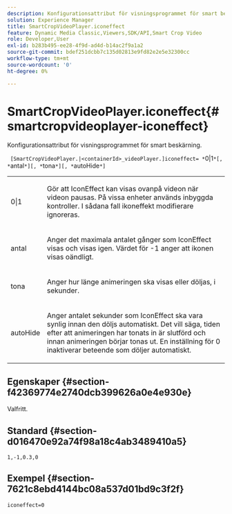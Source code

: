 ```yaml
---
description: Konfigurationsattribut för visningsprogrammet för smart beskärning.
solution: Experience Manager
title: SmartCropVideoPlayer.iconeffect
feature: Dynamic Media Classic,Viewers,SDK/API,Smart Crop Video
role: Developer,User
exl-id: b283b495-ee28-4f9d-ad4d-b14ac2f9a1a2
source-git-commit: bdef251dcbb7c135d02813e9fd82e2e5e32300cc
workflow-type: tm+mt
source-wordcount: '0'
ht-degree: 0%

---
```


# SmartCropVideoPlayer.iconeffect{#smartcropvideoplayer-iconeffect}

Konfigurationsattribut för visningsprogrammet för smart beskärning.

` [SmartCropVideoPlayer.|<containerId>_videoPlayer.]iconeffect= *`0|1`*[, *`antal`*][, *`tona`*][, *`autoHide`*]`

<table id="table_C616483932C2482CA9794DDD7313FD7C"> 
 <tbody> 
  <tr> 
   <td colname="col1"> <p> <span class="codeph"> <span class="varname"> 0|1</span> </span> </p> </td> 
   <td colname="col2"> <p> Gör att IconEffect kan visas ovanpå videon när videon pausas. På vissa enheter används inbyggda kontroller. I sådana fall <span class="codeph"> ikoneffekt</span> modifierare ignoreras. </p> </td> 
  </tr> 
  <tr> 
   <td colname="col1"> <p> <span class="codeph"> <span class="varname"> antal</span> </span> </p> </td> 
   <td colname="col2"> <p> Anger det maximala antalet gånger som IconEffect visas och visas igen. Värdet för <span class="codeph"> -1</span> anger att ikonen visas oändligt. </p> </td> 
  </tr> 
  <tr> 
   <td colname="col1"> <p> <span class="codeph"> <span class="varname"> tona</span> </span> </p> </td> 
   <td colname="col2"> <p> Anger hur länge animeringen ska visas eller döljas, i sekunder. </p> </td> 
  </tr> 
  <tr> 
   <td colname="col1"> <p> <span class="codeph"> <span class="varname"> autoHide</span> </span> </p> </td> 
   <td colname="col2"> <p> Anger antalet sekunder som IconEffect ska vara synlig innan den döljs automatiskt. Det vill säga, tiden efter att animeringen har tonats in är slutförd och innan animeringen börjar tonas ut. En inställning för <span class="codeph"> 0</span> inaktiverar beteende som döljer automatiskt. </p> </td> 
  </tr> 
 </tbody> 
</table>

## Egenskaper {#section-f42369774e2740dcb399626a0e4e930e}

Valfritt.

## Standard {#section-d016470e92a74f98a18c4ab3489410a5}

`1,-1,0.3,0`

## Exempel {#section-7621c8ebd4144bc08a537d01bd9c3f2f}

```
iconeffect=0
```
